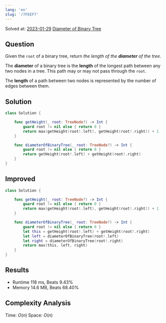 ```yaml
---
lang: 'en'
slug: '/7FEEF7'
---
```


Solved at: [2023-01-29](./../.././docs/journals/2023-01-29.md)
[Diameter of Binary Tree](https://leetcode.com/problems/diameter-of-binary-tree)

## Question

Given the `root` of a binary tree, return _the length of the **diameter** of the tree_.

The **diameter** of a binary tree is the **length** of the longest path between any two nodes in a tree. This path may or may not pass through the `root`.

The **length** of a path between two nodes is represented by the number of edges between them.

## Solution

```swift
class Solution {

    func getHeight(_ root: TreeNode?) -> Int {
        guard root != nil else { return 0 }
        return max(getHeight(root!.left), getHeight(root!.right)) + 1
    }

    func diameterOfBinaryTree(_ root: TreeNode?) -> Int {
        guard root != nil else { return 0 }
        return getHeight(root!.left) + getHeight(root!.right)
    }
}
```

## Improved

```swift
class Solution {

    func getHeight(_ root: TreeNode?) -> Int {
        guard root != nil else { return 0 }
        return max(getHeight(root!.left), getHeight(root!.right)) + 1
    }

    func diameterOfBinaryTree(_ root: TreeNode?) -> Int {
        guard root != nil else { return 0 }
        let this = getHeight(root!.left) + getHeight(root!.right)
        let left = diameterOfBinaryTree(root!.left)
        let right = diameterOfBinaryTree(root!.right)
        return max(this, left, right)
    }
}
```

## Results

- Runtime 118 ms, Beats 9.43%
- Memory 14.6 MB, Beats 68.40%

## Complexity Analysis

Time: $O(n)$
Space: $O(n)$

<head>
  <html lang="en-US"/>
</head>

